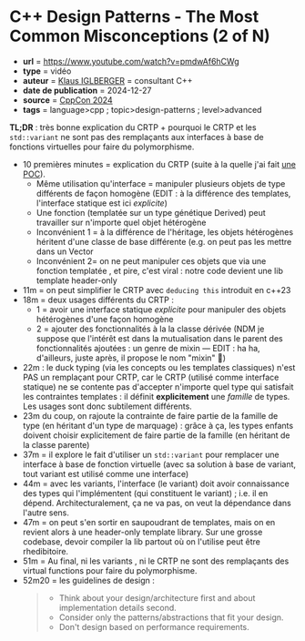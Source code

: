 # C++ Design Patterns - The Most Common Misconceptions (2 of N) 

- **url** = https://www.youtube.com/watch?v=pmdwAf6hCWg
- **type** = vidéo
- **auteur** = [Klaus IGLBERGER](https://github.com/igl42) = consultant C++
- **date de publication** = 2024-12-27
- **source** = [CppCon 2024](https://www.youtube.com/playlist?list=PLHTh1InhhwT6U7t1yP2K8AtTEKmcM3XU_)
- **tags** = language>cpp ; topic>design-patterns ; level>advanced

**TL;DR** : très bonne explication du CRTP + pourquoi le CRTP et les `std::variant` ne sont pas des remplaçants aux interfaces à base de fonctions virtuelles pour faire du polymorphisme.

- 10 premières minutes = explication du CRTP (suite à la quelle j'ai fait [une POC](https://github.com/phidra/pocs/tree/c0bc88897483301a238e8ecd9ebb1eb7c1d1ec99/cpp/CATEGORY_patterns/crtp)).
    - Même utilisation qu'interface = manipuler plusieurs objets de type différents de façon homogène (EDIT : à la différence des templates, l'interface statique est ici *explicite*)
    - Une fonction (templatée sur un type génétique Derived) peut travailler sur n'importe quel objet hétérogène
    - Inconvénient 1 = à la différence de l'héritage, les objets hétérogènes héritent d'une classe de base différente (e.g. on peut pas les mettre dans un Vector
    - Inconvénient 2= on ne peut manipuler ces objets que via une fonction templatée , et pire, c'est viral : notre code devient une lib template header-only
- 11m = on peut simplifier le CRTP avec `deducing this` introduit en c++23
- 18m = deux usages différents du CRTP :
    - 1 = avoir une interface statique _explicite_ pour manipuler des objets hétérogènes d'une façon homogène
    - 2 = ajouter des fonctionnalités à la la classe dérivée (NDM je suppose que l'intérêt est dans la mutualisation dans le parent des fonctionnalités ajoutées : un genre de mixin — EDIT : ha ha, d'ailleurs, juste après, il propose le nom "mixin" :muscle:)
- 22m : le duck typing (via les concepts ou les templates classiques) n'est PAS un remplaçant pour CRTP, car le CRTP (utilisé comme interface statique) ne se contente pas d'accepter n'importe quel type qui satisfait les contraintes templates : il définit **explicitement** une _famille_ de types. Les usages sont donc subtilement différents.
- 23m du coup, on rajoute la contrainte de faire partie de la famille de type (en héritant d'un type de marquage) : grâce à ça, les types enfants doivent choisir explicitement de faire partie de la famille (en héritant de la classe parente)
- 37m = il explore le fait d'utiliser un `std::variant` pour remplacer une interface à base de fonction virtuelle (avec sa solution à base de variant, tout variant est utilisé comme une interface)
- 44m = avec les variants, l'interface (le variant) doit avoir connaissance des types qui l'implémentent (qui constituent le variant) ; i.e. il en dépend. Architecturalement, ça ne va pas, on veut la dépendance dans l'autre sens.
- 47m = on peut s'en sortir en saupoudrant de templates, mais on en revient alors à une header-only template library. Sur une grosse codebase, devoir compiler la lib partout où on l'utilise peut être rhedibitoire.
- 51m = Au final, ni les variants , ni le CRTP ne sont des remplaçants des virtual functions pour faire du polymorphisme.
- 52m20 = les guidelines de design :
    > - Think about your design/architecture first and about implementation details second.
    > - Consider only the patterns/abstractions that fit your design.
    > - Don't design based on performance requirements.


